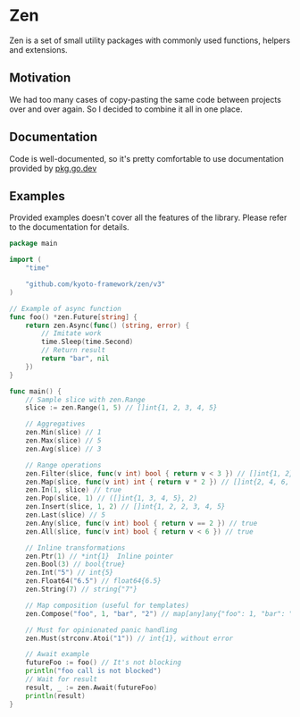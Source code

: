 
# Zen

Zen is a set of small utility packages with commonly used functions, helpers and extensions.

## Motivation

We had too many cases of copy-pasting the same code between projects over and over again.
So I decided to combine it all in one place.

## Documentation

Code is well-documented, so it's pretty comfortable to use documentation provided by [pkg.go.dev](https://pkg.go.dev/github.com/kyoto-framework/zen/v3)

## Examples

Provided examples doesn't cover all the features of the library. Please refer to the documentation for details.

```go
package main

import (
    "time"

    "github.com/kyoto-framework/zen/v3"
)

// Example of async function
func foo() *zen.Future[string] {
    return zen.Async(func() (string, error) {
        // Imitate work
        time.Sleep(time.Second)
        // Return result
        return "bar", nil
    })
}

func main() {
    // Sample slice with zen.Range
    slice := zen.Range(1, 5) // []int{1, 2, 3, 4, 5}

    // Aggregatives
    zen.Min(slice) // 1
    zen.Max(slice) // 5
    zen.Avg(slice) // 3

    // Range operations
    zen.Filter(slice, func(v int) bool { return v < 3 }) // []int{1, 2}
    zen.Map(slice, func(v int) int { return v * 2 }) // []int{2, 4, 6, 8, 10}
    zen.In(1, slice) // true
    zen.Pop(slice, 1) // ([]int{1, 3, 4, 5}, 2)
    zen.Insert(slice, 1, 2) // []int{1, 2, 2, 3, 4, 5}
    zen.Last(slice) // 5
    zen.Any(slice, func(v int) bool { return v == 2 }) // true
    zen.All(slice, func(v int) bool { return v < 6 }) // true

    // Inline transformations
    zen.Ptr(1) // *int{1}  Inline pointer
    zen.Bool(3) // bool{true}
    zen.Int("5") // int{5}
    zen.Float64("6.5") // float64{6.5}
    zen.String(7) // string{"7"}

    // Map composition (useful for templates)
    zen.Compose("foo", 1, "bar", "2") // map[any]any{"foo": 1, "bar": "2"}

    // Must for opinionated panic handling
    zen.Must(strconv.Atoi("1")) // int{1}, without error

    // Await example
    futureFoo := foo() // It's not blocking
    println("foo call is not blocked")
    // Wait for result
    result, _ := zen.Await(futureFoo)
    println(result)
}
```
